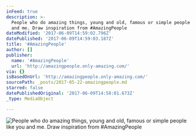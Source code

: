 ```yaml
---
inFeed: true
description: >-
  People who do amazing things, young and old, famous or simple people like you
  and me. Draw inspiration from #AmazingPeople
dateModified: '2017-06-09T14:59:02.796Z'
datePublished: '2017-06-09T14:59:03.187Z'
title: '#AmazingPeople'
author: []
publisher:
  name: '#AmazingPeople'
  url: 'http://amazingpeople.only-amazing.com/'
via: {}
isBasedOnUrl: 'http://amazingpeople.only-amazing.com/'
sourcePath: _posts/2017-05-22-amazingpeople.md
starred: false
datePublishedOriginal: '2017-06-09T14:58:01.673Z'
_type: MediaObject

---
```

![People who do amazing things, young and old, famous or simple people like you and me. Draw inspiration from #AmazingPeople](https://the-grid-user-content.s3-us-west-2.amazonaws.com/217ea60e-eef2-493d-93af-dae65a33ee06.jpg)